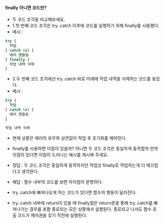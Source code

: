#### finally 아니면 코드만?
  * 두 코드 조각을 비교해보세요.
  * 1.첫 번째 코드 조각은 try..catch 이후에 코드를 실행하기 위해 finally를 사용했다.
  * 예시 :
```js
try {
  작업
} catch (e) {
  에러 핸들링
} finally {
  작업 내역 삭제
}
```
  * 2.두 번째 코드 조각에선 try..catch 바로 아래에 작업 내역을 삭제하는 코드를 놓았다.
  * 예시 :
```js
try {
  작업
} catch (e) {
  에러 핸들링
}

작업 내역 삭제
```
  * 현재 상황은 에러의 유무와 상관없이 작업 후 초기화를 해야한다.
  * finally를 사용하면 이점이 있을까? 아니면 두 코드 조각은 동일하게 동작할까 만약 이점이 있다면 이점이 드러나는 예시를 제시해 주세요.


  * 정답 : 두 코드 조각은 동일하게 동작하지만 작업상 finally로 작업하는게 더 매끄럽다고 생각한다.
  * 해답 : 함수 내부의 코드를 보면 차이점이 분명하다. 
  * try..catch에 빠져나오게 하는 코드가 있다면 함수의 행동이 달라진다. 
  * try..catch 내부에 return이 있을 때 finally절은 return문을 통해 try..catch를 빠져나가는 경우를 포함 종료되는 모든 상황에서 실행된다. 종료되고 나서도 함수 호출 코드가 제어권을 갖기 직전에 실행된다.
